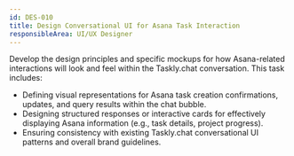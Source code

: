 ```yaml
---
id: DES-010
title: Design Conversational UI for Asana Task Interaction
responsibleArea: UI/UX Designer
---
```

Develop the design principles and specific mockups for how Asana-related interactions will look and feel within the Taskly.chat conversation. This task includes:
*   Defining visual representations for Asana task creation confirmations, updates, and query results within the chat bubble.
*   Designing structured responses or interactive cards for effectively displaying Asana information (e.g., task details, project progress).
*   Ensuring consistency with existing Taskly.chat conversational UI patterns and overall brand guidelines.